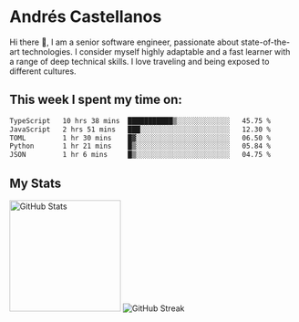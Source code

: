 # Andrés Castellanos

Hi there 👋, I am a senior software engineer, passionate about state-of-the-art technologies. I consider myself highly adaptable and a fast learner with a range of deep technical skills. I love traveling and being exposed to different cultures.

## This week I spent my time on:

<!--START_SECTION:waka-->

```txt
TypeScript   10 hrs 38 mins  ███████████▒░░░░░░░░░░░░░   45.75 %
JavaScript   2 hrs 51 mins   ███░░░░░░░░░░░░░░░░░░░░░░   12.30 %
TOML         1 hr 30 mins    █▓░░░░░░░░░░░░░░░░░░░░░░░   06.50 %
Python       1 hr 21 mins    █▒░░░░░░░░░░░░░░░░░░░░░░░   05.84 %
JSON         1 hr 6 mins     █▒░░░░░░░░░░░░░░░░░░░░░░░   04.75 %
```

<!--END_SECTION:waka-->

## My Stats

<img height="195" src="https://github-readme-stats.vercel.app/api?username=andrescv&show_icons=true&theme=onedark&hide_border=true&card_width=495" alt="GitHub Stats" />

<img src="https://streak-stats.demolab.com?user=andrescv&theme=one-dark-pro&hide_border=true" alt="GitHub Streak" />
